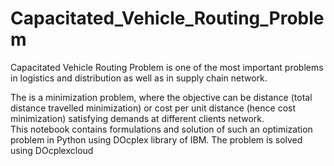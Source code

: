# Capacitated_Vehicle_Routing_Problem
Capacitated Vehicle Routing Problem is one of the most important problems in logistics and distribution as well as in supply chain network. 


The is a minimization problem, where the objective can be distance (total distance travelled minimization) or cost per unit distance (hence cost minimization) satisfying demands at different clients network. </br>
This notebook contains formulations and solution of such an optimization problem in Python using DOcplex library of IBM. The problem is solved using DOcplexcloud
